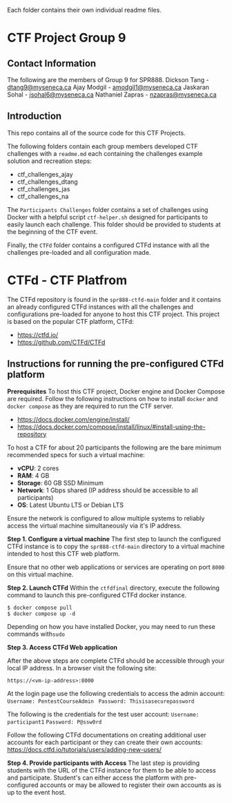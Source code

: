 Each folder contains their own individual readme files.


# CTF Project Group 9
## Contact Information
The following are the members of Group 9 for SPR888. 
Dickson Tang - dtang9@myseneca.ca
Ajay Modgil - amodgil1@myseneca.ca
Jaskaran Sohal - jsohal6@myseneca.ca
Nathaniel Zapras - nzapras@myseneca.ca

## Introduction
This repo contains all of the source code for this CTF Projects. 

The following folders contain each group members developed CTF challenges with a `readme.md` each containing the challenges example solution and recreation steps:
- ctf_challenges_ajay
- ctf_challenges_dtang
- ctf_challenges_jas
- ctf_challenges_na

The `Participants Challenges` folder contains a set of challenges using Docker with a helpful script `ctf-helper.sh` designed for participants to easily launch each challenge. This folder should be provided to students at the beginning of the CTF event. 
 
Finally, the `CTFd` folder contains a configured CTFd instance with all the challenges pre-loaded and all configuration made. 

# CTFd - CTF Platfrom 
The CTFd repository is found in the `spr888-ctfd-main` folder and it contains an already configured CTFd instances with all the challenges and configurations pre-loaded for anyone to host this CTF project. This project is based on the popular CTF platform, CTFd:
- https://ctfd.io/
- https://github.com/CTFd/CTFd 

## Instructions for running the pre-configured CTFd platform
**Prerequisites** 
To host this CTF project, Docker engine and Docker Compose are required. Follow the following instructions on how to install `docker` and `docker compose` as they are required to run the CTF server. 
  - https://docs.docker.com/engine/install/ 
  - https://docs.docker.com/compose/install/linux/#install-using-the-repository

To host a CTF for about 20 participants the following are the bare minimum recommended specs for such a virtual machine:
-   **vCPU**: 2 cores
-   **RAM**: 4 GB
-   **Storage**: 60 GB SSD Minimum  
-   **Network**: 1 Gbps shared (IP address should be accessible to all participants)
-   **OS**: Latest Ubuntu LTS or Debian LTS 

Ensure the network is configured to allow multiple systems to reliably access the virtual machine simultaneously via it's IP address. 

**Step 1. Configure a virtual machine**
The first step to launch the configured CTFd instance is to copy the `spr888-ctfd-main` directory to a virtual machine intended to host this CTF web platform. 

Ensure that no other web applications or services are operating on port `8000` on this virtual machine. 

**Step 2. Launch CTFd**
Within the `ctfdfinal` directory, execute the following command to launch this pre-configured CTFd docker instance.

    $ docker compose pull 
    $ docker compose up -d
 Depending on how you have installed Docker, you may need to run these commands with`sudo`

**Step 3. Access CTFd Web application**

After the above steps are complete CTFd should be accessible through your local IP address. In a browser visit the following site:

    https://<vm-ip-address>:8000

At the login page use the following credentials to access the admin account:
``Username: PentestCourseAdmin ``
``Password: Thisisasecurepassword``

The following is the credentials for the test user account:
``Username: participant1``
``Password: P@ssw0rd``

Follow the following CTFd documentations on creating additional user accounts for each participant or they can create their own accounts:
https://docs.ctfd.io/tutorials/users/adding-new-users/ 

**Step 4. Provide participants with Access**
The last step is providing students with the URL of the CTFd instance for them to be able to access and participate. Student's can either access the platform with pre-configured accounts or may be allowed to register their own accounts as is up to the event host. 






